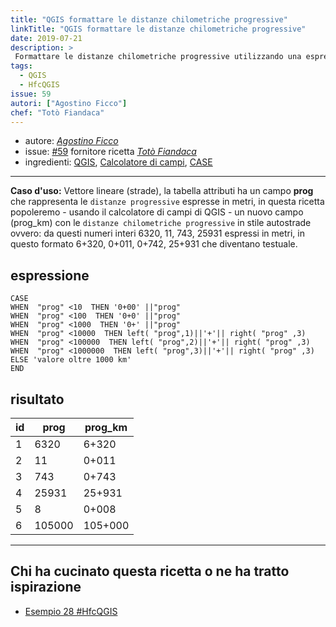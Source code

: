 ```yaml
---
title: "QGIS formattare le distanze chilometriche progressive"
linkTitle: "QGIS formattare le distanze chilometriche progressive"
date: 2019-07-21
description: >
 Formattare le distanze chilometriche progressive utilizzando una espressione nell'etichetta di QGIS.
tags:
  - QGIS
  - HfcQGIS
issue: 59
autori: ["Agostino Ficco"]
chef: "Totò Fiandaca"
---
```


* autore: _[Agostino Ficco](https://twitter.com/)_
* issue: [#59](https://github.com/opendatasicilia/tansignari/issues/59) fornitore ricetta *[Totò Fiandaca](https://twitter.com/totofiandaca?lang=it)*
* ingredienti: [QGIS](https://qgis.org/it/site/), [Calcolatore di campi](http://hfcqgis.opendatasicilia.it/it/latest/index.html), [CASE](http://hfcqgis.opendatasicilia.it/it/latest/gr_funzioni/condizioni/case.html)

---

**Caso d'uso:** Vettore lineare (strade), la tabella attributi ha un campo **prog** che rappresenta le `distanze progressive` espresse in metri, in questa ricetta popoleremo - usando il calcolatore di campi di QGIS - un nuovo campo (prog_km) con le `distanze chilometriche progressive` in stile autostrade ovvero: da questi numeri interi 6320, 11, 743, 25931 espressi in metri, in questo formato 6+320, 0+011, 0+742, 25+931 che diventano testuale.

## espressione

```
CASE
WHEN  "prog" <10  THEN '0+00' ||"prog"
WHEN  "prog" <100  THEN '0+0' ||"prog"
WHEN  "prog" <1000  THEN '0+' ||"prog"
WHEN  "prog" <10000  THEN left( "prog",1)||'+'|| right( "prog" ,3)
WHEN  "prog" <100000  THEN left( "prog",2)||'+'|| right( "prog" ,3)
WHEN  "prog" <1000000  THEN left( "prog",3)||'+'|| right( "prog" ,3)
ELSE 'valore oltre 1000 km'
END
```

## risultato

id|prog|prog_km
--|----|----
1|6320|6+320
2|11|0+011
3|743|0+743
4|25931|25+931
5|8|0+008
6|105000|105+000

---

## Chi ha cucinato questa ricetta o ne ha tratto ispirazione

- [Esempio 28 #HfcQGIS](http://hfcqgis.opendatasicilia.it/it/latest/esempi/distanze_progressive_chilometriche.html)

